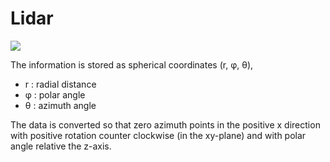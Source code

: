 # Lidar 

![](https://i.imgur.com/rhadkcA.png)

The information is stored as spherical coordinates (r, φ, θ), 
- r : radial distance
- φ : polar angle 
- θ : azimuth angle

The data is converted so that zero azimuth points in the positive x direction with positive rotation counter clockwise (in the xy-plane) and with polar angle relative the z-axis.
